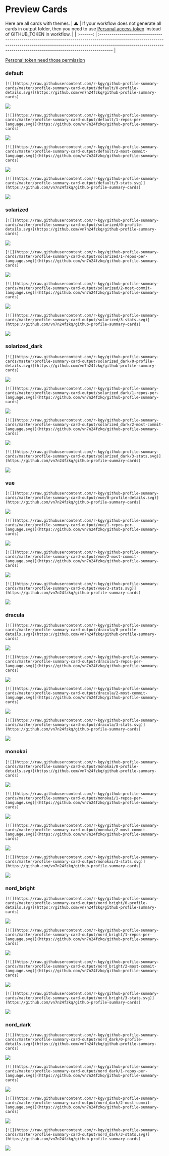 
# Preview Cards

Here are all cards with themes.
| :warning: | If your workflow does not generate all cards in output folder, then you need to use [Personal access token](https://docs.github.com/en/actions/configuring-and-managing-workflows/creating-and-storing-encrypted-secrets) instead of GITHUB_TOKEN in workflow. |
| :-------: | :------------------------------------------------------------------------------------------------------------------------------------------------------------------------------------------------------------------------------------------------ |

[Personal token need those permission](https://github.com/vn7n24fzkq/github-profile-summary-cards/wiki/Personal-access-token-permissions)


### default


```
[![](https://raw.githubusercontent.com/r-kgy/github-profile-summary-cards/master/profile-summary-card-output/default/0-profile-details.svg)](https://github.com/vn7n24fzkq/github-profile-summary-cards)
```
![](https://raw.githubusercontent.com/r-kgy/github-profile-summary-cards/master/profile-summary-card-output/default/0-profile-details.svg)


```
[![](https://raw.githubusercontent.com/r-kgy/github-profile-summary-cards/master/profile-summary-card-output/default/1-repos-per-language.svg)](https://github.com/vn7n24fzkq/github-profile-summary-cards)
```
![](https://raw.githubusercontent.com/r-kgy/github-profile-summary-cards/master/profile-summary-card-output/default/1-repos-per-language.svg)


```
[![](https://raw.githubusercontent.com/r-kgy/github-profile-summary-cards/master/profile-summary-card-output/default/2-most-commit-language.svg)](https://github.com/vn7n24fzkq/github-profile-summary-cards)
```
![](https://raw.githubusercontent.com/r-kgy/github-profile-summary-cards/master/profile-summary-card-output/default/2-most-commit-language.svg)


```
[![](https://raw.githubusercontent.com/r-kgy/github-profile-summary-cards/master/profile-summary-card-output/default/3-stats.svg)](https://github.com/vn7n24fzkq/github-profile-summary-cards)
```
![](https://raw.githubusercontent.com/r-kgy/github-profile-summary-cards/master/profile-summary-card-output/default/3-stats.svg)


### solarized


```
[![](https://raw.githubusercontent.com/r-kgy/github-profile-summary-cards/master/profile-summary-card-output/solarized/0-profile-details.svg)](https://github.com/vn7n24fzkq/github-profile-summary-cards)
```
![](https://raw.githubusercontent.com/r-kgy/github-profile-summary-cards/master/profile-summary-card-output/solarized/0-profile-details.svg)


```
[![](https://raw.githubusercontent.com/r-kgy/github-profile-summary-cards/master/profile-summary-card-output/solarized/1-repos-per-language.svg)](https://github.com/vn7n24fzkq/github-profile-summary-cards)
```
![](https://raw.githubusercontent.com/r-kgy/github-profile-summary-cards/master/profile-summary-card-output/solarized/1-repos-per-language.svg)


```
[![](https://raw.githubusercontent.com/r-kgy/github-profile-summary-cards/master/profile-summary-card-output/solarized/2-most-commit-language.svg)](https://github.com/vn7n24fzkq/github-profile-summary-cards)
```
![](https://raw.githubusercontent.com/r-kgy/github-profile-summary-cards/master/profile-summary-card-output/solarized/2-most-commit-language.svg)


```
[![](https://raw.githubusercontent.com/r-kgy/github-profile-summary-cards/master/profile-summary-card-output/solarized/3-stats.svg)](https://github.com/vn7n24fzkq/github-profile-summary-cards)
```
![](https://raw.githubusercontent.com/r-kgy/github-profile-summary-cards/master/profile-summary-card-output/solarized/3-stats.svg)


### solarized_dark


```
[![](https://raw.githubusercontent.com/r-kgy/github-profile-summary-cards/master/profile-summary-card-output/solarized_dark/0-profile-details.svg)](https://github.com/vn7n24fzkq/github-profile-summary-cards)
```
![](https://raw.githubusercontent.com/r-kgy/github-profile-summary-cards/master/profile-summary-card-output/solarized_dark/0-profile-details.svg)


```
[![](https://raw.githubusercontent.com/r-kgy/github-profile-summary-cards/master/profile-summary-card-output/solarized_dark/1-repos-per-language.svg)](https://github.com/vn7n24fzkq/github-profile-summary-cards)
```
![](https://raw.githubusercontent.com/r-kgy/github-profile-summary-cards/master/profile-summary-card-output/solarized_dark/1-repos-per-language.svg)


```
[![](https://raw.githubusercontent.com/r-kgy/github-profile-summary-cards/master/profile-summary-card-output/solarized_dark/2-most-commit-language.svg)](https://github.com/vn7n24fzkq/github-profile-summary-cards)
```
![](https://raw.githubusercontent.com/r-kgy/github-profile-summary-cards/master/profile-summary-card-output/solarized_dark/2-most-commit-language.svg)


```
[![](https://raw.githubusercontent.com/r-kgy/github-profile-summary-cards/master/profile-summary-card-output/solarized_dark/3-stats.svg)](https://github.com/vn7n24fzkq/github-profile-summary-cards)
```
![](https://raw.githubusercontent.com/r-kgy/github-profile-summary-cards/master/profile-summary-card-output/solarized_dark/3-stats.svg)


### vue


```
[![](https://raw.githubusercontent.com/r-kgy/github-profile-summary-cards/master/profile-summary-card-output/vue/0-profile-details.svg)](https://github.com/vn7n24fzkq/github-profile-summary-cards)
```
![](https://raw.githubusercontent.com/r-kgy/github-profile-summary-cards/master/profile-summary-card-output/vue/0-profile-details.svg)


```
[![](https://raw.githubusercontent.com/r-kgy/github-profile-summary-cards/master/profile-summary-card-output/vue/1-repos-per-language.svg)](https://github.com/vn7n24fzkq/github-profile-summary-cards)
```
![](https://raw.githubusercontent.com/r-kgy/github-profile-summary-cards/master/profile-summary-card-output/vue/1-repos-per-language.svg)


```
[![](https://raw.githubusercontent.com/r-kgy/github-profile-summary-cards/master/profile-summary-card-output/vue/2-most-commit-language.svg)](https://github.com/vn7n24fzkq/github-profile-summary-cards)
```
![](https://raw.githubusercontent.com/r-kgy/github-profile-summary-cards/master/profile-summary-card-output/vue/2-most-commit-language.svg)


```
[![](https://raw.githubusercontent.com/r-kgy/github-profile-summary-cards/master/profile-summary-card-output/vue/3-stats.svg)](https://github.com/vn7n24fzkq/github-profile-summary-cards)
```
![](https://raw.githubusercontent.com/r-kgy/github-profile-summary-cards/master/profile-summary-card-output/vue/3-stats.svg)


### dracula


```
[![](https://raw.githubusercontent.com/r-kgy/github-profile-summary-cards/master/profile-summary-card-output/dracula/0-profile-details.svg)](https://github.com/vn7n24fzkq/github-profile-summary-cards)
```
![](https://raw.githubusercontent.com/r-kgy/github-profile-summary-cards/master/profile-summary-card-output/dracula/0-profile-details.svg)


```
[![](https://raw.githubusercontent.com/r-kgy/github-profile-summary-cards/master/profile-summary-card-output/dracula/1-repos-per-language.svg)](https://github.com/vn7n24fzkq/github-profile-summary-cards)
```
![](https://raw.githubusercontent.com/r-kgy/github-profile-summary-cards/master/profile-summary-card-output/dracula/1-repos-per-language.svg)


```
[![](https://raw.githubusercontent.com/r-kgy/github-profile-summary-cards/master/profile-summary-card-output/dracula/2-most-commit-language.svg)](https://github.com/vn7n24fzkq/github-profile-summary-cards)
```
![](https://raw.githubusercontent.com/r-kgy/github-profile-summary-cards/master/profile-summary-card-output/dracula/2-most-commit-language.svg)


```
[![](https://raw.githubusercontent.com/r-kgy/github-profile-summary-cards/master/profile-summary-card-output/dracula/3-stats.svg)](https://github.com/vn7n24fzkq/github-profile-summary-cards)
```
![](https://raw.githubusercontent.com/r-kgy/github-profile-summary-cards/master/profile-summary-card-output/dracula/3-stats.svg)


### monokai


```
[![](https://raw.githubusercontent.com/r-kgy/github-profile-summary-cards/master/profile-summary-card-output/monokai/0-profile-details.svg)](https://github.com/vn7n24fzkq/github-profile-summary-cards)
```
![](https://raw.githubusercontent.com/r-kgy/github-profile-summary-cards/master/profile-summary-card-output/monokai/0-profile-details.svg)


```
[![](https://raw.githubusercontent.com/r-kgy/github-profile-summary-cards/master/profile-summary-card-output/monokai/1-repos-per-language.svg)](https://github.com/vn7n24fzkq/github-profile-summary-cards)
```
![](https://raw.githubusercontent.com/r-kgy/github-profile-summary-cards/master/profile-summary-card-output/monokai/1-repos-per-language.svg)


```
[![](https://raw.githubusercontent.com/r-kgy/github-profile-summary-cards/master/profile-summary-card-output/monokai/2-most-commit-language.svg)](https://github.com/vn7n24fzkq/github-profile-summary-cards)
```
![](https://raw.githubusercontent.com/r-kgy/github-profile-summary-cards/master/profile-summary-card-output/monokai/2-most-commit-language.svg)


```
[![](https://raw.githubusercontent.com/r-kgy/github-profile-summary-cards/master/profile-summary-card-output/monokai/3-stats.svg)](https://github.com/vn7n24fzkq/github-profile-summary-cards)
```
![](https://raw.githubusercontent.com/r-kgy/github-profile-summary-cards/master/profile-summary-card-output/monokai/3-stats.svg)


### nord_bright


```
[![](https://raw.githubusercontent.com/r-kgy/github-profile-summary-cards/master/profile-summary-card-output/nord_bright/0-profile-details.svg)](https://github.com/vn7n24fzkq/github-profile-summary-cards)
```
![](https://raw.githubusercontent.com/r-kgy/github-profile-summary-cards/master/profile-summary-card-output/nord_bright/0-profile-details.svg)


```
[![](https://raw.githubusercontent.com/r-kgy/github-profile-summary-cards/master/profile-summary-card-output/nord_bright/1-repos-per-language.svg)](https://github.com/vn7n24fzkq/github-profile-summary-cards)
```
![](https://raw.githubusercontent.com/r-kgy/github-profile-summary-cards/master/profile-summary-card-output/nord_bright/1-repos-per-language.svg)


```
[![](https://raw.githubusercontent.com/r-kgy/github-profile-summary-cards/master/profile-summary-card-output/nord_bright/2-most-commit-language.svg)](https://github.com/vn7n24fzkq/github-profile-summary-cards)
```
![](https://raw.githubusercontent.com/r-kgy/github-profile-summary-cards/master/profile-summary-card-output/nord_bright/2-most-commit-language.svg)


```
[![](https://raw.githubusercontent.com/r-kgy/github-profile-summary-cards/master/profile-summary-card-output/nord_bright/3-stats.svg)](https://github.com/vn7n24fzkq/github-profile-summary-cards)
```
![](https://raw.githubusercontent.com/r-kgy/github-profile-summary-cards/master/profile-summary-card-output/nord_bright/3-stats.svg)


### nord_dark


```
[![](https://raw.githubusercontent.com/r-kgy/github-profile-summary-cards/master/profile-summary-card-output/nord_dark/0-profile-details.svg)](https://github.com/vn7n24fzkq/github-profile-summary-cards)
```
![](https://raw.githubusercontent.com/r-kgy/github-profile-summary-cards/master/profile-summary-card-output/nord_dark/0-profile-details.svg)


```
[![](https://raw.githubusercontent.com/r-kgy/github-profile-summary-cards/master/profile-summary-card-output/nord_dark/1-repos-per-language.svg)](https://github.com/vn7n24fzkq/github-profile-summary-cards)
```
![](https://raw.githubusercontent.com/r-kgy/github-profile-summary-cards/master/profile-summary-card-output/nord_dark/1-repos-per-language.svg)


```
[![](https://raw.githubusercontent.com/r-kgy/github-profile-summary-cards/master/profile-summary-card-output/nord_dark/2-most-commit-language.svg)](https://github.com/vn7n24fzkq/github-profile-summary-cards)
```
![](https://raw.githubusercontent.com/r-kgy/github-profile-summary-cards/master/profile-summary-card-output/nord_dark/2-most-commit-language.svg)


```
[![](https://raw.githubusercontent.com/r-kgy/github-profile-summary-cards/master/profile-summary-card-output/nord_dark/3-stats.svg)](https://github.com/vn7n24fzkq/github-profile-summary-cards)
```
![](https://raw.githubusercontent.com/r-kgy/github-profile-summary-cards/master/profile-summary-card-output/nord_dark/3-stats.svg)

